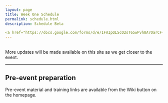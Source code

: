 ```yaml
---
layout: page
title: Week One Schedule 
permalink: schedule.html
description: Schedule Beta

<a href="https://docs.google.com/forms/d/e/1FAIpQLScO2sT65wPvh8A7OarCF-04RkgJ-9ZOAw6pJ77VUtu2ab079g/viewform?usp=sf_link" class="button special">Schedule C</a>
---
```

<br>More updates will be made available on this site as we get closer to the event. 


---


## Pre-event preparation

Pre-event material and training links are available from the Wiki button on the homepage. 



